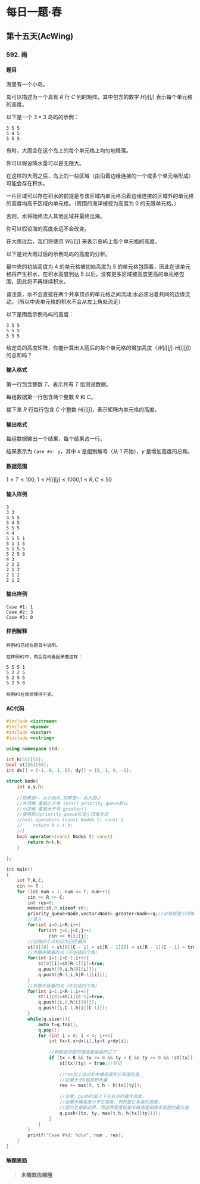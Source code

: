 # 每日一题·春

## 第十五天(AcWing)

### 592. 雨

#### 题目

海里有一个小岛。

岛可以描述为一个具有 $R$ 行 $C$ 列的矩阵，其中包含的数字 $H[i][j]$ 表示每个单元格的高度。

以下是一个 $3×3$ 岛屿的示例：

```
3 5 5
5 4 5
5 5 5
```

有时，大雨会在这个岛上的每个单元格上均匀地降落。

你可以假设降水量可以是无限大。

在这样的大雨之后，岛上的一些区域（由沿着边缘连接的一个或多个单元格形成）可能会存在积水。

一片区域可以存在积水的前提是与该区域内单元格沿着边缘连接的区域外的单元格的高度均高于区域内单元格。（周围的海洋被视为高度为 $0$ 的无限单元格。）

否则，水将始终流入其他区域并最终出海。

你可以假设海的高度永远不会改变。

在大雨过后，我们将使用 $W[i][j]$ 来表示岛屿上每个单元格的高度。

以下是对大雨过后的示例岛屿的高度的分析。

最中央的初始高度为 $4$ 的单元格被初始高度为 $5$ 的单元格包围着，因此在该单元格将产生积水，在积水高度到达 $5$ 以后，没有更多区域被高度更高的单元格包围，因此将不再继续积水。

请注意，水不会直接在两个共享顶点的单元格之间流动;水必须沿着共同的边缘流动。（所以中央单元格的积水不会从左上角处流走）

以下是雨后示例岛屿的高度：

```
3 5 5
5 5 5
5 5 5
```

给定岛的高度矩阵，你能计算出大雨后的每个单元格的增加高度（$W[i][j]$-$H[i][j]$）的总和吗？

#### 输入格式

第一行包含整数 $T$，表示共有 $T$ 组测试数据。

每组数据第一行包含两个整数 $R$ 和 $C$。

接下来 $R$ 行每行包含 $C$ 个整数 $H[i][j]$，表示矩阵内单元格的高度。

#### 输出格式

每组数据输出一个结果，每个结果占一行。

结果表示为 `Case #x: y`，其中 $x$ 是组别编号（从 $1$ 开始），$y$ 是增加高度的总和。

#### 数据范围

$1≤T≤100$,
$1≤H[i][j]≤1000$,​
$1≤R,C≤50$

#### 输入样例

```
3
3 3
3 5 5
5 4 5
5 5 5
4 4
5 5 5 1
5 1 1 5
5 1 5 5
5 2 5 8
4 3
2 2 2
2 1 2
2 1 2
2 1 2
```

#### 输出样例

```
Case #1: 1
Case #2: 3
Case #3: 0
```

#### 样例解释

```
样例#1已经在题目中说明。

在样例#2中，雨后岛屿看起来像这样：

5 5 5 1
5 2 2 5
5 2 5 5
5 2 5 8

样例#3在雨后保持不变。
```

#### AC代码

```c++
#include <iostream>
#include <queue>
#include <vector>
#include <cstring>

using namespace std;

int h[55][55];
bool st[55][55];
int dx[] = {-1, 0, 1, 0}, dy[] = {0, 1, 0, -1};

struct Node{
    int x,y,h;
    
    //如果是<，从小到大,如果是>，从大到小
    //大顶堆 重载小于号 less() priority_queue默认
    //小顶堆 重载大于号 greater()
    //使用默认priority_queue实现小顶堆方式
    //bool operator< (const Node& t) const {
    //    return h > t.h;
    //}
    bool operator>(const Node& t) const{
        return h>t.h;
    }
    
};

int main()
{
    int T,R,C;
    cin >> T ;
    for (int num = 1; num <= T; num++){
        cin >> R >> C;
        int res=0;
        memset(st,0,sizeof st);
        priority_queue<Node,vector<Node>,greater<Node>>q;//这样就是小顶堆
        //读入
        for(int i=0;i<R;i++)
            for(int j=0;j<C;j++)
                cin >> h[i][j];
        //边角四个点标记为已经遍历
        st[0][0] = st[0][C - 1] = st[R - 1][0] = st[R - 1][C - 1] = true;
        //外圈中横着的点（不包括四个角）
        for(int i=1;i<C-1;i++){
            st[0][i]=st[R-1][i]=true;
            q.push({0,i,h[0][i]});
            q.push({R-1,i,h[R-1][i]});
        }
        //外圈中竖着的点（不包括四个角）
        for(int i=1;i<R-1;i++){
            st[i][0]=st[i][C-1]=true;
            q.push({i,0,h[i][0]});
            q.push({i,C-1,h[i][C-1]});
        }
        while(q.size()){
            auto t=q.top();
            q.pop();
            for (int i = 0; i < 4; i++){
                int tx=t.x+dx[i],ty=t.y+dy[i];
                
                //判断是否超范围或者被遍历过了
                if (tx < R && tx >= 0 && ty < C && ty >= 0 && !st[tx][ty]){
                    st[tx][ty] = true;//标记
                    
                    //res加上该点的木桶高度和它高度的差，
                    //如果大于0就是积水量
                    res += max(0, t.h - h[tx][ty]);
                    
                    //注意，push的是上下左右点的最大高度，
                    //如果木桶高度小于它高度，仍然要它本身的高度，
                    //因为它是新边界，而边界高度就是木桶高度和原本高度的最大值
                    q.push({tx, ty, max(t.h, h[tx][ty])});
                }
            }
        }
        printf("Case #%d: %d\n", num , res);
    }
}
```

#### 解题思路

> **木桶效应缩圈**

>

